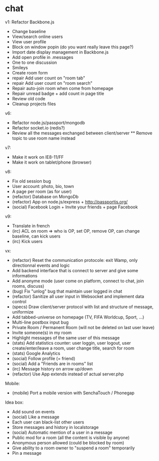 chat
====

v1: Refactor Backbone.js
* Change baseline
* View/search online users
* View user profile
* Block on window popin (do you want really leave this page?)
* Import date display management in Backbone.js
* Add open profile in .messages
* One to one discussion
* Smileys
* Create room form
* repair Add user count on "room tab"
* repair Add user count on "room search"
* Repair auto-join room when come from homepage
* Repair unread badge + add count in page title
* Review old code
* Cleanup projects files

v6:
* Refactor node.js/passport/mongodb
* Refactor socket.io (redis?)
* Review all the messages exchanged between client/server
** Remove topic to use room name instead

v7:
* Make it work on IE8-11/FF
* Make it work on tablet/phone (browser)

v8:
* Fix old session bug
* User account: photo, bio, town
* A page per room (as for user)
* (refactor) Database on MongoDb
* (refactor) App on node.js/express + http://passportjs.org/
* (social) Facebook Login + Invite your friends + page Facebook

v9:
* Translate in french
* (irc) ACL on room => who is OP, set OP, remove OP, can change baseline, can kick users
* (irc) Kick users

vx:
* (refactor) Reset the communication protocole: exit Wamp, only directionnal events and logic
* Add backend interface that is connect to server and give some informations
* Add anonyme mode (user come on platform, connect to chat, join rooms, discuss)
* (bug) Fix "unlog" bug that maintain user logged in chat
* (refactor) Sanitize all user input in Websocket and implement data control
* (specs) Draw client/server protocol with list and structure of message, uniformize
* Add tabbed-universe on homepage (TV, FIFA Worldcup, Sport, ...)
* Multi-line postbox input bug
* Private Room / Permanent Room (will not be deleted on last user leave)
* Invite someone(s) in my room
* Highlight messages of the same user of this message
* (stats) Add statistics counter: user loggin, user logout, user create/enter/leave a room, user change title, search for room
* (stats) Google Analytics
* (social) Follow profile (= friend)
* (social) Add a "Friends are in rooms" list
* (irc) Message history on arrow up/down
* (refactor) Use App extends instead of actual server.php

Mobile:
* (mobile) Port a mobile version with SenchaTouch / Phonegap

Idea box:
* Add sound on events
* (social) Like a message
* Each user can black-list other users
* Store messages and history in localstorage
* (social) Automatic mention of a user in a message
* Public mod for a room (all the content is visible by anyone)
* Anonymous person allowed (could be blocked by room)
* Give ability to a room owner to "suspend a room" temporarily
* Pin a message